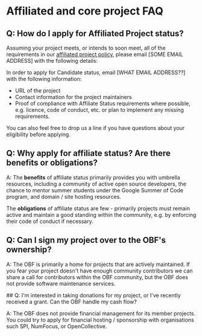 # Affiliated and core project FAQ

## Q: How do I apply for Affiliated Project status?

Assuming your project meets, or intends to soon meet, all of the requirements in
 our [affiliated project policy](obf-docs/Affiliated-Project-Policy.md), please
 email [SOME EMAIL ADDRESS] with the following details:

In order to apply for Candidate status, email [WHAT EMAIL ADDRESS??] with the
following information:

- URL of the project
- Contact information for the project maintainers
- Proof of compliance with Affiliate Status requirements where possible, e.g.
licence, code of conduct, etc. or plan to implement any missing requirements.

You can also feel free to drop us a line if you have questions about your
eligibility before applying.

## Q: Why apply for affiliate status? Are there benefits or obligations?

A: The **benefits** of affiliate status primarily provides you with umbrella
resources, including a community of active open source developers, the chance to
 mentor summer students under the Google Summer of Code program, and domain /
 site hosting resources.

 The **obligations** of affiliate status are few - primarily projects must
 remain active and maintain a good standing within the community, e.g. by
 enforcing their code of conduct if necessary.

## Q: Can I sign my project over to the OBF's ownership?

A: The OBF is primarily a home for projects that are actively maintained. If
you fear your project doesn't have enough community contributors we can share
a call for contributors within the OBF community, but the OBF does not provide
software maintenance services.

## Q: I'm interested in taking donations for my project, or I've recently received a grant. Can the OBF handle my cash flow?

A: The OBF does not provide financial management for its member projects. You
could try to apply for financial hosting / sponsorship with organisations such
SPI, NumFocus, or OpenCollective.
